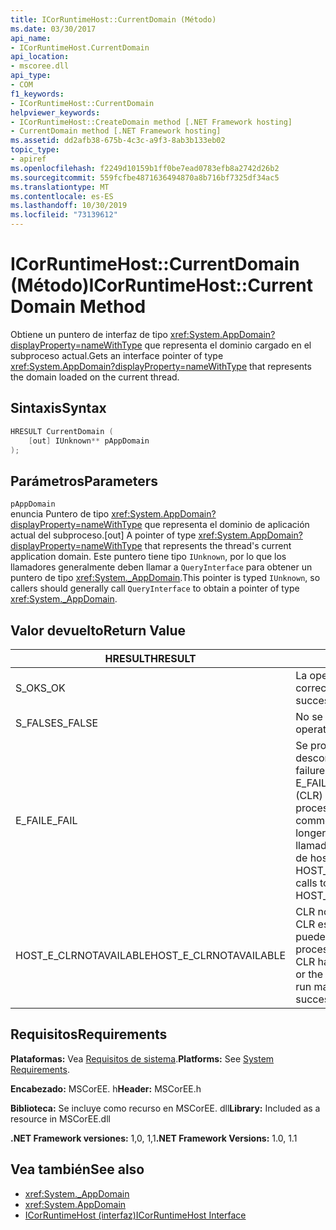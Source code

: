 ```yaml
---
title: ICorRuntimeHost::CurrentDomain (Método)
ms.date: 03/30/2017
api_name:
- ICorRuntimeHost.CurrentDomain
api_location:
- mscoree.dll
api_type:
- COM
f1_keywords:
- ICorRuntimeHost::CurrentDomain
helpviewer_keywords:
- ICorRuntimeHost::CreateDomain method [.NET Framework hosting]
- CurrentDomain method [.NET Framework hosting]
ms.assetid: dd2afb38-675b-4c3c-a9f3-8ab3b133eb02
topic_type:
- apiref
ms.openlocfilehash: f2249d10159b1ff0be7ead0783efb8a2742d26b2
ms.sourcegitcommit: 559fcfbe4871636494870a8b716bf7325df34ac5
ms.translationtype: MT
ms.contentlocale: es-ES
ms.lasthandoff: 10/30/2019
ms.locfileid: "73139612"
---
```

# <a name="icorruntimehostcurrentdomain-method"></a><span data-ttu-id="fb41a-102">ICorRuntimeHost::CurrentDomain (Método)</span><span class="sxs-lookup"><span data-stu-id="fb41a-102">ICorRuntimeHost::CurrentDomain Method</span></span>
<span data-ttu-id="fb41a-103">Obtiene un puntero de interfaz de tipo <xref:System.AppDomain?displayProperty=nameWithType> que representa el dominio cargado en el subproceso actual.</span><span class="sxs-lookup"><span data-stu-id="fb41a-103">Gets an interface pointer of type <xref:System.AppDomain?displayProperty=nameWithType> that represents the domain loaded on the current thread.</span></span>  
  
## <a name="syntax"></a><span data-ttu-id="fb41a-104">Sintaxis</span><span class="sxs-lookup"><span data-stu-id="fb41a-104">Syntax</span></span>  
  
```cpp  
HRESULT CurrentDomain (  
    [out] IUnknown** pAppDomain  
);  
```  
  
## <a name="parameters"></a><span data-ttu-id="fb41a-105">Parámetros</span><span class="sxs-lookup"><span data-stu-id="fb41a-105">Parameters</span></span>  
 `pAppDomain`  
 <span data-ttu-id="fb41a-106">enuncia Puntero de tipo <xref:System.AppDomain?displayProperty=nameWithType> que representa el dominio de aplicación actual del subproceso.</span><span class="sxs-lookup"><span data-stu-id="fb41a-106">[out] A pointer of type <xref:System.AppDomain?displayProperty=nameWithType> that represents the thread's current application domain.</span></span> <span data-ttu-id="fb41a-107">Este puntero tiene tipo `IUnknown`, por lo que los llamadores generalmente deben llamar a `QueryInterface` para obtener un puntero de tipo <xref:System._AppDomain>.</span><span class="sxs-lookup"><span data-stu-id="fb41a-107">This pointer is typed `IUnknown`, so callers should generally call `QueryInterface` to obtain a pointer of type <xref:System._AppDomain>.</span></span>  
  
## <a name="return-value"></a><span data-ttu-id="fb41a-108">Valor devuelto</span><span class="sxs-lookup"><span data-stu-id="fb41a-108">Return Value</span></span>  
  
|<span data-ttu-id="fb41a-109">HRESULT</span><span class="sxs-lookup"><span data-stu-id="fb41a-109">HRESULT</span></span>|<span data-ttu-id="fb41a-110">Descripción</span><span class="sxs-lookup"><span data-stu-id="fb41a-110">Description</span></span>|  
|-------------|-----------------|  
|<span data-ttu-id="fb41a-111">S_OK</span><span class="sxs-lookup"><span data-stu-id="fb41a-111">S_OK</span></span>|<span data-ttu-id="fb41a-112">La operación se realizó correctamente.</span><span class="sxs-lookup"><span data-stu-id="fb41a-112">The operation was successful.</span></span>|  
|<span data-ttu-id="fb41a-113">S_FALSE</span><span class="sxs-lookup"><span data-stu-id="fb41a-113">S_FALSE</span></span>|<span data-ttu-id="fb41a-114">No se pudo completar la operación.</span><span class="sxs-lookup"><span data-stu-id="fb41a-114">The operation failed to complete.</span></span>|  
|<span data-ttu-id="fb41a-115">E_FAIL</span><span class="sxs-lookup"><span data-stu-id="fb41a-115">E_FAIL</span></span>|<span data-ttu-id="fb41a-116">Se produjo un error grave desconocido.</span><span class="sxs-lookup"><span data-stu-id="fb41a-116">An unknown, catastrophic failure occurred.</span></span> <span data-ttu-id="fb41a-117">Si un método devuelve E_FAIL, el Common Language Runtime (CLR) ya no se puede usar en el proceso.</span><span class="sxs-lookup"><span data-stu-id="fb41a-117">If a method returns E_FAIL, the common language runtime (CLR) is no longer usable in the process.</span></span> <span data-ttu-id="fb41a-118">Las llamadas subsiguientes a cualquier API de hospedaje devuelven HOST_E_CLRNOTAVAILABLE.</span><span class="sxs-lookup"><span data-stu-id="fb41a-118">Subsequent calls to any hosting APIs return HOST_E_CLRNOTAVAILABLE.</span></span>|  
|<span data-ttu-id="fb41a-119">HOST_E_CLRNOTAVAILABLE</span><span class="sxs-lookup"><span data-stu-id="fb41a-119">HOST_E_CLRNOTAVAILABLE</span></span>|<span data-ttu-id="fb41a-120">CLR no se ha cargado en un proceso o CLR está en un estado en el que no puede ejecutar código administrado ni procesar la llamada correctamente.</span><span class="sxs-lookup"><span data-stu-id="fb41a-120">The CLR has not been loaded into a process, or the CLR is in a state in which it cannot run managed code or process the call successfully.</span></span>|  
  
## <a name="requirements"></a><span data-ttu-id="fb41a-121">Requisitos</span><span class="sxs-lookup"><span data-stu-id="fb41a-121">Requirements</span></span>  
 <span data-ttu-id="fb41a-122">**Plataformas:** Vea [Requisitos de sistema](../../../../docs/framework/get-started/system-requirements.md).</span><span class="sxs-lookup"><span data-stu-id="fb41a-122">**Platforms:** See [System Requirements](../../../../docs/framework/get-started/system-requirements.md).</span></span>  
  
 <span data-ttu-id="fb41a-123">**Encabezado:** MSCorEE. h</span><span class="sxs-lookup"><span data-stu-id="fb41a-123">**Header:** MSCorEE.h</span></span>  
  
 <span data-ttu-id="fb41a-124">**Biblioteca:** Se incluye como recurso en MSCorEE. dll</span><span class="sxs-lookup"><span data-stu-id="fb41a-124">**Library:** Included as a resource in MSCorEE.dll</span></span>  
  
 <span data-ttu-id="fb41a-125">**.NET Framework versiones:** 1,0, 1,1</span><span class="sxs-lookup"><span data-stu-id="fb41a-125">**.NET Framework Versions:** 1.0, 1.1</span></span>  
  
## <a name="see-also"></a><span data-ttu-id="fb41a-126">Vea también</span><span class="sxs-lookup"><span data-stu-id="fb41a-126">See also</span></span>

- <xref:System._AppDomain>
- <xref:System.AppDomain>
- [<span data-ttu-id="fb41a-127">ICorRuntimeHost (interfaz)</span><span class="sxs-lookup"><span data-stu-id="fb41a-127">ICorRuntimeHost Interface</span></span>](../../../../docs/framework/unmanaged-api/hosting/icorruntimehost-interface.md)
